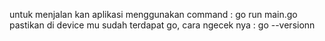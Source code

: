 untuk menjalan kan aplikasi menggunakan command : go run main.go 
pastikan di device mu sudah terdapat go, cara ngecek nya : go --versionn
